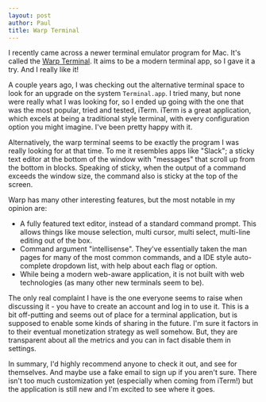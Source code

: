 ```yaml
---
layout: post
author: Paul
title: Warp Terminal
---
```


I recently came across a newer terminal emulator program for Mac.
It's called the [Warp Terminal](https://www.warp.dev).
It aims to be a modern terminal app, so I gave it a try. And I really like it!

A couple years ago, I was checking out the alternative terminal space to look for an upgrade on the system `Terminal.app`.
I tried many, but none were really what I was looking for, so I ended up going with the one that was the most popular, tried and tested, iTerm. 
iTerm is a great application, which excels at being a traditional style terminal, with every configuration option you might imagine. 
I've been pretty happy with it. 

Alternatively, the warp terminal seems to be exactly the program I was really looking for at that time. 
To me it resembles apps like "Slack"; a sticky text editor at the bottom of the window with "messages" that scroll up from the bottom in blocks. 
Speaking of sticky, when the output of a command exceeds the window size, the command also is sticky at the top of the screen. 

Warp has many other interesting features, but the most notable in my opinion are:
* A fully featured text editor, instead of a standard command prompt. This allows things like mouse selection, multi cursor, multi select, multi-line editing out of the box. 
* Command argument "intellisense". They've essentially taken the man pages for many of the most common commands, and a IDE style auto-complete dropdown list, with help about each flag or option. 
* While being a modern web-aware application, it is not built with web technologies (as many other new terminals seem to be). 

The only real complaint I have is the one everyone seems to raise when discussing it - you have to create an account and log in to use it. 
This is a bit off-putting and seems out of place for a terminal application, but is supposed to enable some kinds of sharing in the future. 
I'm sure it factors in to their eventual monetization strategy as well somehow. 
But, they are transparent about all the metrics and you can in fact disable them in settings. 

In summary, I'd highly recommend anyone to check it out, and see for themselves. And maybe use a fake email to sign up if you aren't sure.
There isn't too much customization yet (especially when coming from iTerm!) but the application is still new and I'm excited to see where it goes. 
